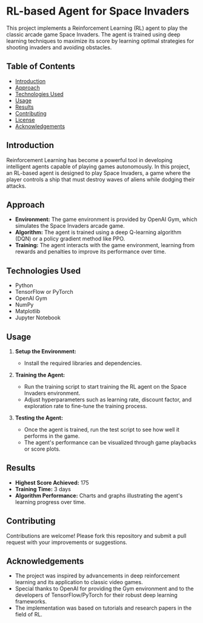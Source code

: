 
# RL-based Agent for Space Invaders

This project implements a Reinforcement Learning (RL) agent to play the classic arcade game Space Invaders. The agent is trained using deep learning techniques to maximize its score by learning optimal strategies for shooting invaders and avoiding obstacles.

## Table of Contents

- [Introduction](#introduction)
- [Approach](#approach)
- [Technologies Used](#technologies-used)
- [Usage](#usage)
- [Results](#results)
- [Contributing](#contributing)
- [License](#license)
- [Acknowledgements](#acknowledgements)

## Introduction

Reinforcement Learning has become a powerful tool in developing intelligent agents capable of playing games autonomously. In this project, an RL-based agent is designed to play Space Invaders, a game where the player controls a ship that must destroy waves of aliens while dodging their attacks.

## Approach

- **Environment:** The game environment is provided by OpenAI Gym, which simulates the Space Invaders arcade game.
- **Algorithm:** The agent is trained using a deep Q-learning algorithm (DQN) or a policy gradient method like PPO.
- **Training:** The agent interacts with the game environment, learning from rewards and penalties to improve its performance over time.

## Technologies Used

- Python
- TensorFlow or PyTorch
- OpenAI Gym
- NumPy
- Matplotlib
- Jupyter Notebook

## Usage

1. **Setup the Environment:**
   - Install the required libraries and dependencies.

2. **Training the Agent:**
   - Run the training script to start training the RL agent on the Space Invaders environment.
   - Adjust hyperparameters such as learning rate, discount factor, and exploration rate to fine-tune the training process.

3. **Testing the Agent:**
   - Once the agent is trained, run the test script to see how well it performs in the game.
   - The agent's performance can be visualized through game playbacks or score plots.

## Results

- **Highest Score Achieved:** 175
- **Training Time:** 3 days
- **Algorithm Performance:** Charts and graphs illustrating the agent's learning progress over time.

## Contributing

Contributions are welcome! Please fork this repository and submit a pull request with your improvements or suggestions.


## Acknowledgements

- The project was inspired by advancements in deep reinforcement learning and its application to classic video games.
- Special thanks to OpenAI for providing the Gym environment and to the developers of TensorFlow/PyTorch for their robust deep learning frameworks.
- The implementation was based on tutorials and research papers in the field of RL.


